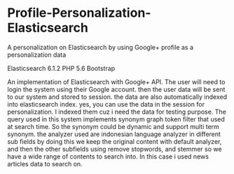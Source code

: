 # Profile-Personalization-Elasticsearch
A personalization on Elasticsearch by using Google+ profile as a personalization data

Elasticsearch 6.1.2
PHP 5.6
Bootstrap

An implementation of Elasticsearch with Google+ API.
The user will need to login the system using their Google account.
then the user data will be sent to our system and stored to session.
the data are also automatically indexed into elasticsearch index.
yes, you can use the data in the session for personalization. 
I indexed them cuz i need the data for testing purpose.
The query used in this system implements synonym graph token filter that used at search time.
So the synonym could be dynamic and support multi term synonym.
the analyzer used are indonesian language analyzer in different sub fields
by doing this we keep the original content with default analyzer, 
and then the other subfields using remove stopwords, and stemmer so we have a wide range of contents to search into.
In this case i used news articles data to search on.
